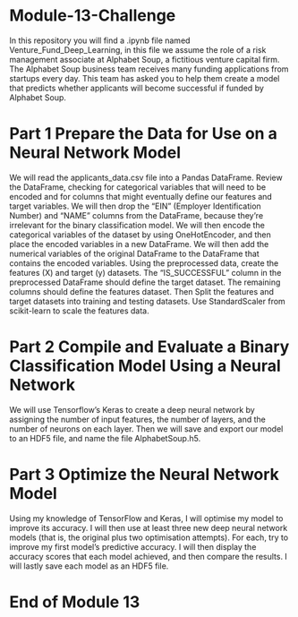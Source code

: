 # Module-13-Challenge
In this repository you will find a .ipynb file named Venture_Fund_Deep_Learning, in this file we assume the role of a risk management associate at Alphabet Soup, a fictitious venture capital firm. The Alphabet Soup business team receives many funding applications from startups every day. This team has asked you to help them create a model that predicts whether applicants will become successful if funded by Alphabet Soup.
# Part 1 Prepare the Data for Use on a Neural Network Model
We will read the applicants_data.csv file into a Pandas DataFrame. Review the DataFrame, checking for categorical variables that will need to be encoded and for columns that might eventually define our features and target variables.
We will then drop the “EIN” (Employer Identification Number) and “NAME” columns from the DataFrame, because they’re irrelevant for the binary classification model.
We will then  encode the categorical variables of the dataset by using OneHotEncoder, and then place the encoded variables in a new DataFrame.
We will then add the numerical variables of the original DataFrame to the DataFrame that contains the encoded variables.
Using the preprocessed data, create the features (X) and target (y) datasets. The “IS_SUCCESSFUL” column in the preprocessed DataFrame should define the target dataset. The remaining columns should define the features dataset.
Then Split the features and target datasets into training and testing datasets.
Use StandardScaler from scikit-learn to scale the features data.

# Part 2 Compile and Evaluate a Binary Classification Model Using a Neural Network
We will use Tensorflow’s Keras to create a deep neural network by assigning the number of input features, the number of layers, and the number of neurons on each layer.
Then we will save and export our model to an HDF5 file, and name the file AlphabetSoup.h5.

# Part 3 Optimize the Neural Network Model
Using my knowledge of TensorFlow and Keras, I will optimise my model to improve its accuracy. 
I will then use at least three new deep neural network models (that is, the original plus two optimisation attempts). 
For each, try to improve my first model’s predictive accuracy.
I will then display the accuracy scores that each model achieved, and then compare the results.
I will lastly save each model as an HDF5 file.

# End of Module 13
